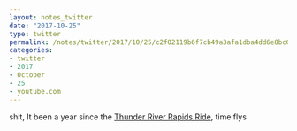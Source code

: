```yaml
---
layout: notes_twitter
date: "2017-10-25"
type: twitter
permalink: /notes/twitter/2017/10/25/c2f02119b6f7cb49a3afa1dba4dd6e8bc075a759.html
categories:
- twitter
- 2017
- October
- 25
- youtube.com
---
```

shit, It been a year since the [Thunder River Rapids Ride](https://en.wikipedia.org/wiki/Thunder_River_Rapids_Ride#2016_incident_and_closure), time flys
